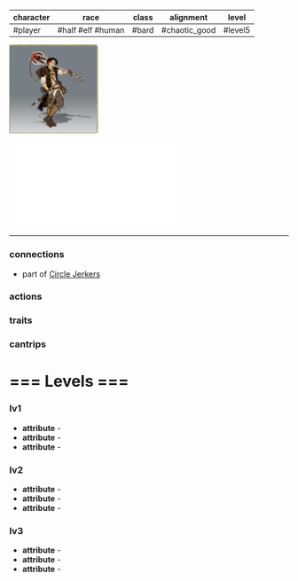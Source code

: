 | character | race              | class | alignment     | level   |
| --------- | ----------------- | ----- | ------------- | ------- |
| #player   | #half #elf #human | #bard | #chaotic_good | #level5 |

![](Matter%20Campaign📁/Players👤/_attachments/img-Jianni.png)

![](Matter%20Campaign📁/Players👤/_attachments/Jianni_lvl_5.pdf)

---
### connections
- part of [Circle Jerkers](Matter%20Campaign📁/Clans⚔/Circle%20Jerkers.md)

### actions
### traits
### cantrips

# === Levels ===
### lv1
- **attribute** - 
- **attribute** - 
- **attribute** - 

### lv2
- **attribute** - 
- **attribute** - 
- **attribute** - 

### lv3
- **attribute** - 
- **attribute** - 
- **attribute** - 
